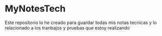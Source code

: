 # MyNotesTech
Este repositorio lo he creado para guardar todas mis notas tecnicas y lo relacionado a los tranbajos y pruebas que estoy realizando
